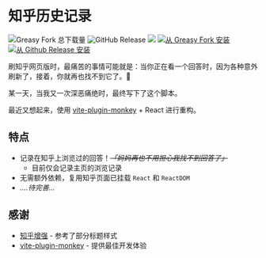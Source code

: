 # 知乎历史记录

![Greasy Fork 总下载量](https://img.shields.io/greasyfork/dt/459852?style=flat-square&color=444)
![GitHub Release](https://img.shields.io/github/v/release/maxchang3/zhihu-history?style=flat-square&color=444)
![](https://img.shields.io/badge/安装方式:-777)
[![从 Greasy Fork 安装](https://img.shields.io/badge/Greasy_Fork-7D160D)](https://greasyfork.org/scripts/459852) [![从 Github Release 安装](https://img.shields.io/badge/Github_Release-3D7D3F)](https://github.com/maxchang3/zhihu-history/releases/latest/download/zhihu-history.user.js)


刷知乎网页版时，最痛苦的事情可能就是：当你正在看一个回答时，因为各种意外刷新了，接着，你就再也找不到它了。🤮

某一天，当我又一次深恶痛绝时，最终写下了这个脚本。

最近又想起来，使用 [vite-plugin-monkey](https://github.com/lisonge/vite-plugin-monkey) + React 进行重构。

## 特点

- 记录在知乎上浏览过的回答！_~~「妈妈再也不用担心我找不到回答了」~~_
  - 目前仅会记录主页的浏览记录
- 无需额外依赖，复用知乎页面已挂载 `React` 和 `ReactDOM`
- _....待完善..._

## 感谢

- [知乎增强](https://greasyfork.org/scripts/419081) - 参考了部分标题样式
- [vite-plugin-monkey](https://github.com/lisonge/vite-plugin-monkey) - 提供最佳开发体验
